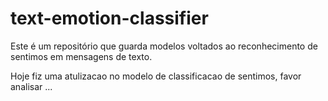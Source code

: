 # text-emotion-classifier
Este é um repositório que guarda modelos voltados ao reconhecimento de sentimos em mensagens de texto. 

Hoje fiz uma atulizacao no modelo de classificacao de sentimos, favor analisar ... 
